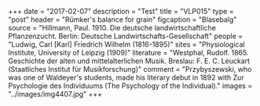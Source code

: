 +++
date = "2017-02-07"
description = "Test"
title = "VLP015"
type = "post"
header = "Rümker's balance for grain"
figcaption = "Blasebalg"
source = "Hillmann, Paul. 1910. Die deutsche landwirtschaftliche Pflanzenzucht. Berlin: Deutsche Landwirtschafts-Gesellschaft"
people = "Ludwig, Carl [Karl] Friedrich Wilhelm (1816-1895)"
sites = "Physiological Institute, University of Leipzig (1909)"
literature = "Westphal, Rudolf. 1865. Geschichte der alten und mittelalterlichen Musik. Breslau: F. E. C. Leuckart (Staatliches Institut für Musikforschung)"
comment = "Przybyszewski, who was one of Waldeyer's students, made his literary debut in 1892 with Zur Psychologie des Individuums (The Psychology of the Individual)."
images = "../images/img4407.jpg"
+++

